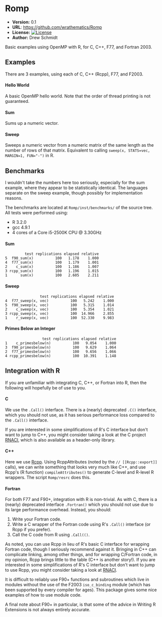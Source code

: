 # Romp

* **Version:** 0.1
* **URL**: https://github.com/wrathematics/Romp
* **License:** [![License](http://img.shields.io/badge/license-BSD%202--Clause-orange.svg?style=flat)](http://opensource.org/licenses/BSD-2-Clause)
* **Author:** Drew Schmidt


Basic examples using OpenMP with R, for C, C++, F77, and Fortran 2003.


## Examples

There are 3 examples, using each of C, C++ (Rcpp), F77, and F2003.

#### Hello World

A basic OpenMP hello world.  Note that the order of thread printing
is not guaranteed.

#### Sum

Sums up a numeric vector.

#### Sweep

Sweeps a numeric vector from a numeric matrix of the same length
as the number of rows of that matrix.  Equivalent to calling
`sweep(x, STATS=vec, MARGIN=1, FUN="-")` in R.


## Benchmarks

I wouldn't take the numbers here too seriously, especially for the
sum example, where they appear to be statistically identical.
The languages separate on the sweep example, though possibly for
implementation reasons.

The benchmarks are located at `Romp/inst/benchmarks/` of the source
tree.  All tests were performed using:

* R 3.2.0
* gcc 4.9.1
* 4 cores of a Core i5-2500K CPU @ 3.30GHz


#### Sum

```
         test replications elapsed relative
5  f90_sum(x)          100   1.178    1.000
4  f77_sum(x)          100   1.179    1.001
2    c_sum(x)          100   1.186    1.007
3 rcpp_sum(x)          100   1.196    1.015
1      sum(x)          100   2.605    2.211
```

#### Sweep

```
                test replications elapsed relative
4  f77_sweep(x, vec)          100   5.242    1.000
5  f90_sweep(x, vec)          100   5.315    1.014
2    c_sweep(x, vec)          100   5.354    1.021
3 rcpp_sweep(x, vec)          100  14.966    2.855
1    r_sweep(x, vec)          100  52.330    9.983
```

#### Primes Below an Integer

```
                 test replications elapsed relative
1    c_primesbelow(n)          100   9.054    1.000
3  f90_primesbelow(n)          100   9.629    1.064
2  f77_primesbelow(n)          100   9.656    1.066
4 rcpp_primesbelow(n)          100  10.391    1.148
```


## Integration with R

If you are unfamiliar with integrating C, C++, or Fortran into R,
then the following will hopefully be of use to you.


#### C

We use the `.Call()` interface.  There is a (nearly) deprecated
`.C()` interface, which you should not use, as it has serious
performance loss compared to the `.Call()` interface.

If you are interested in some simplifications of R's C interface
but don't want to jump to C++, you might consider taking a look
at the C project [RNACI](https://github.com/wrathematics/RNACI),
which is also available as a header-only library.

#### C++

Here we use [Rcpp](http://rcpp.org/).  Using RcppAttributes (noted
by the `// [[Rcpp::export]]` calls), we can write something that
looks very much like C++, and use Rcpp's (R function)
`compileAttributes()` to generate C-level and R-level R wrappers.
The script `Romp/resrc` does this.

#### Fortran

For both F77 and F90+, integration with R is non-trivial.  As with C,
there is a (nearly) deprecated interface `.Fortran()` which you should
not use due to its large performance overhead.  Instead, you should:

1. Write your Fortran code.
2. Write a C wrapper of the Fortran code using R's `.Call()` interface (or Rcpp if you prefer).
3. Call the C code from R using `.Call(()`.

As noted, you can use Rcpp in lieu of R's basic C interface for
wrapping Fortran code, though I seriously recommend against it.
Bringing in C++ can complicate linking, among other things, and
for wrapping C/Fortran code, in my opinion, Rcpp brings little to
the table (C++ is another story!).  If you are interested in some
simplifications of R's C interface but don't want to jump to use
Rcpp, you might consider taking a look at
[RNACI](https://github.com/wrathematics/RNACI).

It is difficult to reliably use F90+ functions and subroutines which
live in modules without the use of the F2003 `iso_c_binding` module
(which has been supported by every compiler for ages).  This package
gives some nice examples of how to use module code.

A final note about F90+ in particular, is that some of the advice
in Writing R Extensions is not always entirely accurate.

